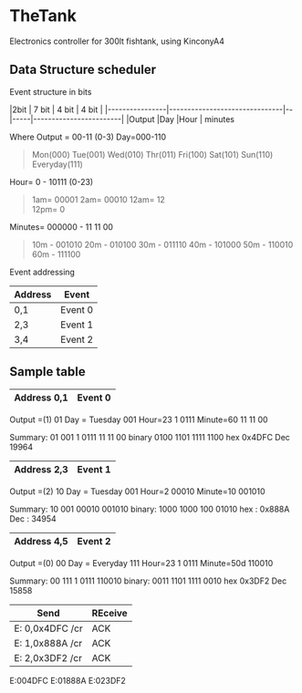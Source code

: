 # TheTank
Electronics controller for 300lt fishtank, using KinconyA4

## Data Structure scheduler

Event structure in bits

|2bit       | 7  bit    | 4  bit            | 4  bit                |
|----------------|-------------------------------|--|-----|------------------------|
|Output |Day            |Hour              | minutes


Where 
Output = 00-11 (0-3)
Day=000-110
> Mon(000)
 Tue(001)
 Wed(010)
 Thr(011)
Fri(100)
Sat(101)
Sun(110)
		Everyday(111)

Hour= 0 - 10111 (0-23) 
> 1am= 00001
 2am= 00010
12am= 12		 
 12pm= 0

Minutes= 000000 - 11 11 00
>10m - 001010
20m - 010100
30m - 011110
40m - 101000
50m - 110010
60m - 111100
		
	

Event addressing 

|Address|   Event     |
|-------|---------|
|  0,1  | Event 0|
|  2,3  | Event 1|
|  3,4  | Event 2|

## Sample table

| Address  0,1  | Event 0| 
|-------|---------|
Output =(1) 01
Day = Tuesday 001
Hour=23 1 0111
Minute=60 11 11 00

Summary: 01 001 1 0111 11 11 00
binary 0100 1101 1111 1100 
hex 0x4DFC
Dec 19964



| Address  2,3  | Event 1| 
|-------|---------|
Output =(2) 10
Day = Tuesday 001
Hour=2 00010
Minute=10 001010

Summary: 10 001 00010 001010
binary: 1000 1000 100 01010
hex : 0x888A
Dec  : 34954

| Address 4,5  | Event 2| 
|-------|---------|
Output =(0) 00
Day = Everyday 111
Hour=23 1 0111
Minute=50d 110010

Summary: 00 111 1 0111 110010
binary: 0011 1101 1111 0010
hex 0x3DF2
Dec 15858

| Send  | REceive| 
|-------|---------|
|E: 0,0x4DFC /cr|ACK|
|E: 1,0x888A /cr|ACK|
|E: 2,0x3DF2 /cr|ACK|


E:004DFC
E:01888A
E:023DF2